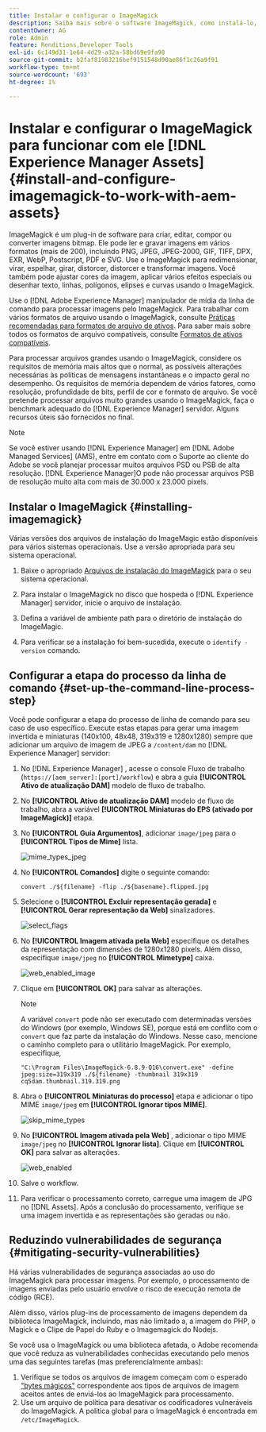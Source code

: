```yaml
---
title: Instalar e configurar o ImageMagick
description: Saiba mais sobre o software ImageMagick, como instalá-lo, configurar a etapa do processo de linha de comando e usá-lo para editar, compor e gerar miniaturas de imagens.
contentOwner: AG
role: Admin
feature: Renditions,Developer Tools
exl-id: 6c149d31-1e64-4d29-a32a-58bd69e9fa98
source-git-commit: b2faf81983216bef9151548d90ae86f1c26a9f91
workflow-type: tm+mt
source-wordcount: '693'
ht-degree: 1%

---
```


# Instalar e configurar o ImageMagick para funcionar com ele [!DNL Experience Manager Assets] {#install-and-configure-imagemagick-to-work-with-aem-assets}

ImageMagick é um plug-in de software para criar, editar, compor ou converter imagens bitmap. Ele pode ler e gravar imagens em vários formatos (mais de 200), incluindo PNG, JPEG, JPEG-2000, GIF, TIFF, DPX, EXR, WebP, Postscript, PDF e SVG. Use o ImageMagick para redimensionar, virar, espelhar, girar, distorcer, distorcer e transformar imagens. Você também pode ajustar cores da imagem, aplicar vários efeitos especiais ou desenhar texto, linhas, polígonos, elipses e curvas usando o ImageMagick.

Use o [!DNL Adobe Experience Manager] manipulador de mídia da linha de comando para processar imagens pelo ImageMagick. Para trabalhar com vários formatos de arquivo usando o ImageMagick, consulte [Práticas recomendadas para formatos de arquivo de ativos](/help/assets/assets-file-format-best-practices.md). Para saber mais sobre todos os formatos de arquivo compatíveis, consulte [Formatos de ativos compatíveis](/help/assets/assets-formats.md).

Para processar arquivos grandes usando o ImageMagick, considere os requisitos de memória mais altos que o normal, as possíveis alterações necessárias às políticas de mensagens instantâneas e o impacto geral no desempenho. Os requisitos de memória dependem de vários fatores, como resolução, profundidade de bits, perfil de cor e formato de arquivo. Se você pretende processar arquivos muito grandes usando o ImageMagick, faça o benchmark adequado do [!DNL Experience Manager] servidor. Alguns recursos úteis são fornecidos no final.

>[!NOTE]
>
>Se você estiver usando [!DNL Experience Manager] em [!DNL Adobe Managed Services] (AMS), entre em contato com o Suporte ao cliente do Adobe se você planejar processar muitos arquivos PSD ou PSB de alta resolução. [!DNL Experience Manager]O pode não processar arquivos PSB de resolução muito alta com mais de 30.000 x 23.000 pixels. 

## Instalar o ImageMagick {#installing-imagemagick}

Várias versões dos arquivos de instalação do ImageMagic estão disponíveis para vários sistemas operacionais. Use a versão apropriada para seu sistema operacional.

1. Baixe o apropriado [Arquivos de instalação do ImageMagick](https://www.imagemagick.org/script/download.php) para o seu sistema operacional.
1. Para instalar o ImageMagick no disco que hospeda o [!DNL Experience Manager] servidor, inicie o arquivo de instalação.

1. Defina a variável de ambiente path para o diretório de instalação do ImageMagic.
1. Para verificar se a instalação foi bem-sucedida, execute o `identify -version` comando.

## Configurar a etapa do processo da linha de comando {#set-up-the-command-line-process-step}

Você pode configurar a etapa do processo de linha de comando para seu caso de uso específico. Execute estas etapas para gerar uma imagem invertida e miniaturas (140x100, 48x48, 319x319 e 1280x1280) sempre que adicionar um arquivo de imagem de JPEG a `/content/dam` no [!DNL Experience Manager] servidor:

1. No [!DNL Experience Manager] , acesse o console Fluxo de trabalho (`https://[aem_server]:[port]/workflow`) e abra a guia **[!UICONTROL Ativo de atualização DAM]** modelo de fluxo de trabalho.
1. No **[!UICONTROL Ativo de atualização DAM]** modelo de fluxo de trabalho, abra a variável **[!UICONTROL Miniaturas do EPS (ativado por ImageMagick)]** etapa.
1. No **[!UICONTROL Guia Argumentos]**, adicionar `image/jpeg` para o **[!UICONTROL Tipos de Mime]** lista.

   ![mime_types_jpeg](assets/mime_types_jpeg.png)

1. No **[!UICONTROL Comandos]** digite o seguinte comando:

   `convert ./${filename} -flip ./${basename}.flipped.jpg`

1. Selecione o **[!UICONTROL Excluir representação gerada]** e **[!UICONTROL Gerar representação da Web]** sinalizadores.

   ![select_flags](assets/select_flags.png)

1. No **[!UICONTROL Imagem ativada pela Web]** especifique os detalhes da representação com dimensões de 1280x1280 pixels. Além disso, especifique `image/jpeg` no **[!UICONTROL Mimetype]** caixa.

   ![web_enabled_image](assets/web_enabled_image.png)

1. Clique em **[!UICONTROL OK]** para salvar as alterações.

   >[!NOTE]
   >
   >A variável `convert` pode não ser executado com determinadas versões do Windows (por exemplo, Windows SE), porque está em conflito com o `convert` que faz parte da instalação do Windows. Nesse caso, mencione o caminho completo para o utilitário ImageMagick. Por exemplo, especifique,
   >
   >
   >`"C:\Program Files\ImageMagick-6.8.9-Q16\convert.exe" -define jpeg:size=319x319 ./${filename} -thumbnail 319x319 cq5dam.thumbnail.319.319.png`

1. Abra o **[!UICONTROL Miniaturas do processo]** etapa e adicionar o tipo MIME `image/jpeg` em **[!UICONTROL Ignorar tipos MIME]**.

   ![skip_mime_types](assets/skip_mime_types.png)

1. No **[!UICONTROL Imagem ativada pela Web]** , adicionar o tipo MIME `image/jpeg` no **[!UICONTROL Ignorar lista]**. Clique em **[!UICONTROL OK]** para salvar as alterações.

   ![web_enabled](assets/web_enabled.png)

1. Salve o workflow.

1. Para verificar o processamento correto, carregue uma imagem de JPG no [!DNL Assets]. Após a conclusão do processamento, verifique se uma imagem invertida e as representações são geradas ou não.

## Reduzindo vulnerabilidades de segurança {#mitigating-security-vulnerabilities}

Há várias vulnerabilidades de segurança associadas ao uso do ImageMagick para processar imagens. Por exemplo, o processamento de imagens enviadas pelo usuário envolve o risco de execução remota de código (RCE).

Além disso, vários plug-ins de processamento de imagens dependem da biblioteca ImageMagick, incluindo, mas não limitado a, a imagem do PHP, o Magick e o Clipe de Papel do Ruby e o Imagemagick do Nodejs.

Se você usa o ImageMagick ou uma biblioteca afetada, o Adobe recomenda que você reduza as vulnerabilidades conhecidas executando pelo menos uma das seguintes tarefas (mas preferencialmente ambas):

1. Verifique se todos os arquivos de imagem começam com o esperado [&quot;bytes mágicos&quot;](https://en.wikipedia.org/wiki/List_of_file_signatures) correspondente aos tipos de arquivos de imagem aceitos antes de enviá-los ao ImageMagick para processamento.
1. Use um arquivo de política para desativar os codificadores vulneráveis do ImageMagick. A política global para o ImageMagick é encontrada em `/etc/ImageMagick`.
